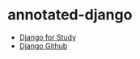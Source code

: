 # annotated-django


- [Django for Study](markdown/django/README.md)
- [Django Github](https://github.com/django/django)
